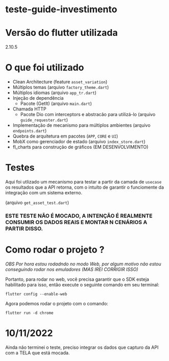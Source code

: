 # teste-guide-investimento

# Versão do flutter utilizada
2.10.5

# O que foi utilizado
- Clean Architecture (feature `asset_variation`)
- Múltiplos temas (arquivo `factory_theme.dart`)
- Múltiplos idiomas (arquivo `app_tr.dart`)
- Injeção de dependência
    - Pacote (GetIt) (arquivo `main.dart`)
- Chamada HTTP
    - Pacote Dio com interceptors e abstracão para utilizá-lo (arquivo `guide_requester.dart`)
- Implementação de mecanismo para múltiplos ambientes (arquivo `endpoints.dart`)
- Quebra de arquitetura em pacotes (`APP`, `CORE` e `UI`)
- MobX como gerenciador de estado (arquivo `index_store.dart`)
- fl_charts para construção de gráficos (EM DESENVOLVIMENTO)

# Testes
Aqui foi utlizado um mecanismo para testar a partir da camada de `usecase` os resultados que a API retorna, com o intuíto de garantir o funciomente da integração com um sistema externo. 

(arquivo `get_asset_test.dart`)

### ESTE TESTE NÃO É MOCADO, A INTENÇÃO É REALMENTE CONSUMIR OS DADOS REAIS E MONTAR N CENÁRIOS A PARTIR DISSO. 

# Como rodar o projeto ?
*OBS Por hora estou rodadndo no modo Web, por algum motivo não estou conseguindo rodar nos emuladores (MAS IREI CORRIGIR ISSO)*

Portanto, para rodar no web, você precisa garantir que o SDK esteja habilitado para isso, então execute o seguinte comando em seu terminal:

`flutter config --enable-web `

Agora podemos rodar o projeto com o comando:

`flutter run -d chrome`

# 10/11/2022
Ainda não terminei o teste, preciso integrar os dados que capturo da API com a TELA que está mocada.